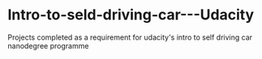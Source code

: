 # Intro-to-seld-driving-car---Udacity
Projects completed as a requirement for udacity's intro to self driving car nanodegree programme
